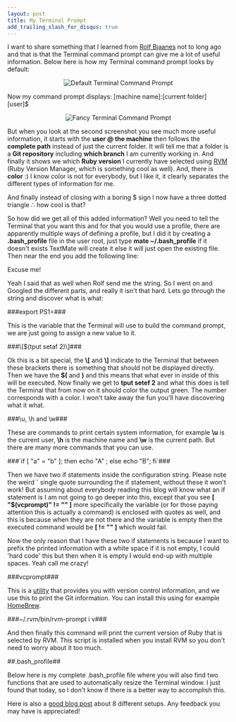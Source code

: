 ```yaml
---
layout: post
title: My Terminal Prompt
add_trailing_slash_for_disqus: true
---
```

I want to share something that I learned from [Rolf Bjaanes](http://twitter.com/rolfb) not to long ago and that is that the Terminal command prompt can give me a lot of useful information. Below here is how my Terminal command prompt looks by default:

<center><img src="http://cre8ivethought.s3.amazonaws.com/images/general/TerminalDefault.png" alt="Default Terminal Command Prompt" /></center>

Now my command prompt displays: &#91;machine name]:&#91;current folder] &#91;user]$

<center><img src="http://cre8ivethought.s3.amazonaws.com/images/general/TerminalFancy.png" alt="Fancy Terminal Command Prompt" /></center>

But when you look at the second screenshot you see much more useful information, it starts with the **user @ the machine** then follows the **complete path** instead of just the current folder. It will tell me that a folder is a **Git repository** including **which branch** I am currently working in. And finally it shows we which **Ruby version** I currently have selected using [RVM](http://rvm.beginrescueend.com/) (Ruby Version Manager, which is something cool as well). And, there is **color** :) I know color is not for everybody, but I like it, it clearly separates the different types of information for me.

And finally instead of closing with a boring $ sign I now have a three dotted triangle ∴ how cool is that?

So how did we get all of this added information? Well you need to tell the Terminal that you want this and for that you would use a profile, there are apparently multiple ways of defining a profile, but I did it by creating a **.bash_profile** file in the user root, just type **mate ~/.bash_profile** if it doesn't exists TextMate will create it else it will just open the existing file. Then near the end you add the following line:

<script src="http://gist.github.com/518015.js?file=PS1.bash"></script>

Excuse me!

Yeah I said that as well when Rolf send me the string. So I went on and Googled the different parts, and really it isn't that hard. Lets go through the string and discover what is what:

###export PS1=###

This is the variable that the Terminal will use to build the command prompt, we are just going to assign a new value to it.

###\\&#91;$(tput setaf 2)\\]###

Ok this is a bit special, the **\\&#91;** and **\\]** indicate to the Terminal that between these brackets there is something that should not be displayed directly. Then we have the **$(** and **)** and this means that what ever in inside of this will be executed. Now finally we get to **tput setef 2** and what this does is tell the Terminal that from now on it should color the output green. The number corresponds with a color. I won't take away the fun you'll have discovering what it what.

###\\u, \\h and \\w###

These are commands to print certain system information, for example **\\u** is the current user, **\\h** is the machine name and **\\w** is the current path. But there are many more commands that you can use.

###\`if &#91; "a" = "b" ]; then echo "A" ; else echo "B"; fi\`###

Then we have two if statements inside the configuration string. Please note the weird **\`** single quote surrounding the if statement, without these it won't work! But assuming about everybody reading this blog will know what an if statement is I am not going to go deeper into this, except that you see **&#91; "$(vcprompt)" != "" ]** more specifically the variable (or for those paying attention this is actually a command) is enclosed with quotes as well, and this is because when they are not there and the variable is empty then the executed command would be **&#91;  != "" ]** which would fail.

Now the only reason that I have these two if statements is because I want to prefix the printed information with a white space if it is not empty, I could 'hard code' this but then when it is empty I would end-up with multiple spaces. Yeah call me crazy!

###vcprompt###

This is a [utility](http://github.com/xvzf/vcprompt) that provides you with version control information, and we use this to print the Git information. You can install this using for example [HomeBrew](http://mxcl.github.com/homebrew/).

###~/.rvm/bin/rvm-prompt i v###

And then finally this command will print the current version of Ruby that is selected by RVM. This script is installed when you install RVM so you don't need to worry about it too much.

##.bash_profile##

Below here is my complete .bash_profile file where you will also find two functions that are used to automatically resize the Terminal window. I just found that today, so I don't know if there is a better way to accomplish this.

<script src="http://gist.github.com/518015.js?file=.bash_profile"></script>

Here is also a [good blog post](http://maketecheasier.com/8-useful-and-interesting-bash-prompts/2009/09/04) about 8 different setups. Any feedback you may have is appreciated!